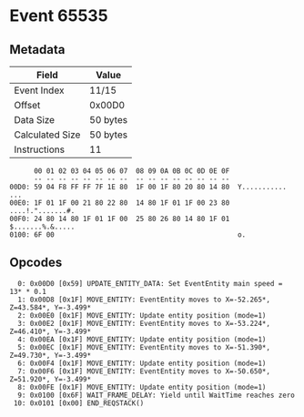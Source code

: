 # Event 65535

## Metadata

| Field           | Value    |
|-----------------|----------|
| Event Index     | 11/15    |
| Offset          | 0x00D0   |
| Data Size       | 50 bytes |
| Calculated Size | 50 bytes |
| Instructions    | 11       |

```
      00 01 02 03 04 05 06 07  08 09 0A 0B 0C 0D 0E 0F
      -- -- -- -- -- -- -- --  -- -- -- -- -- -- -- --
00D0: 59 04 F8 FF FF 7F 1E 80  1F 00 1F 80 20 80 14 80  Y........... ...
00E0: 1F 01 1F 00 21 80 22 80  14 80 1F 01 1F 00 23 80  ....!.".......#.
00F0: 24 80 14 80 1F 01 1F 00  25 80 26 80 14 80 1F 01  $.......%.&.....
0100: 6F 00                                             o.              
```

## Opcodes

```
  0: 0x00D0 [0x59] UPDATE_ENTITY_DATA: Set EventEntity main speed = 13* * 0.1
  1: 0x00D8 [0x1F] MOVE_ENTITY: EventEntity moves to X=-52.265*, Z=43.584*, Y=-3.499*
  2: 0x00E0 [0x1F] MOVE_ENTITY: Update entity position (mode=1)
  3: 0x00E2 [0x1F] MOVE_ENTITY: EventEntity moves to X=-53.224*, Z=46.410*, Y=-3.499*
  4: 0x00EA [0x1F] MOVE_ENTITY: Update entity position (mode=1)
  5: 0x00EC [0x1F] MOVE_ENTITY: EventEntity moves to X=-51.390*, Z=49.730*, Y=-3.499*
  6: 0x00F4 [0x1F] MOVE_ENTITY: Update entity position (mode=1)
  7: 0x00F6 [0x1F] MOVE_ENTITY: EventEntity moves to X=-50.650*, Z=51.920*, Y=-3.499*
  8: 0x00FE [0x1F] MOVE_ENTITY: Update entity position (mode=1)
  9: 0x0100 [0x6F] WAIT_FRAME_DELAY: Yield until WaitTime reaches zero
 10: 0x0101 [0x00] END_REQSTACK()
```
